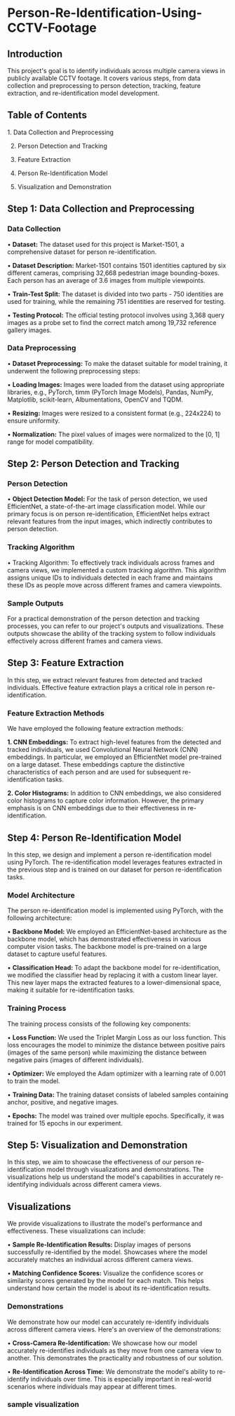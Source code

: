 # Person-Re-Identification-Using-CCTV-Footage
<h2>Introduction</h2>
This project's goal is to identify individuals across multiple camera views in publicly available CCTV footage. It covers various steps, from data collection and preprocessing to person detection, tracking, feature extraction, and re-identification model development.

<h2>Table of Contents</h2>
 1.	Data Collection and Preprocessing

2.	Person Detection and Tracking
   
3.	Feature Extraction
   
4.	Person Re-Identification Model
   
5.	Visualization and Demonstration

<h2>Step 1: Data Collection and Preprocessing</h2>
<h3>Data Collection</h3>
•	<b>Dataset:</b> The dataset used for this project is Market-1501, a comprehensive dataset for person re-identification.


•	<b>Dataset Description:</b> Market-1501 contains 1501 identities captured by six different cameras, comprising 32,668 pedestrian image bounding-boxes. Each person has an average of 3.6 images from multiple viewpoints.

•	<b>Train-Test Split:</b> The dataset is divided into two parts - 750 identities are used for training, while the remaining 751 identities are reserved for testing.

•	<b>Testing Protocol:</b> The official testing protocol involves using 3,368 query images as a probe set to find the correct match among 19,732 reference gallery images.

<h3>Data Preprocessing</h3>
•	<b>Dataset Preprocessing:</b> To make the dataset suitable for model training, it underwent the following preprocessing steps:

•	<b>Loading Images:</b> Images were loaded from the dataset using appropriate libraries, e.g., PyTorch, timm (PyTorch Image Models), Pandas, NumPy, Matplotlib, scikit-learn, Albumentations, OpenCV and TQDM.

•	<b>Resizing:</b> Images were resized to a consistent format (e.g., 224x224) to ensure uniformity.

•	<b>Normalization:</b> The pixel values of images were normalized to the [0, 1] range for model compatibility.

<h2>Step 2: Person Detection and Tracking</h2>
<h3>Person Detection</h3>
•	<b>Object Detection Model:</b> For the task of person detection, we used EfficientNet, a state-of-the-art image classification model. While our primary focus is on person re-identification, EfficientNet helps extract relevant features from the input images, which indirectly contributes to person detection.

<h3>Tracking Algorithm</h3>
•	Tracking Algorithm: To effectively track individuals across frames and camera views, we implemented a custom tracking algorithm. This algorithm assigns unique IDs to individuals detected in each frame and maintains these IDs as people move across different frames and camera viewpoints.

<h3>Sample Outputs</h3>
For a practical demonstration of the person detection and tracking processes, you can refer to our project's outputs and visualizations. These outputs showcase the ability of the tracking system to follow individuals effectively across different frames and camera views.

<h2>Step 3: Feature Extraction</h2>
In this step, we extract relevant features from detected and tracked individuals. Effective feature extraction plays a critical role in person re-identification.
<h3>Feature Extraction Methods</h3>
We have employed the following feature extraction methods:

<b>1.	CNN Embeddings:</b> To extract high-level features from the detected and tracked individuals, we used Convolutional Neural Network (CNN) embeddings. In particular, we employed an EfficientNet model pre-trained on a large dataset. These embeddings capture the distinctive characteristics of each person and are used for subsequent re-identification tasks.

<b>2.	Color Histograms:</b> In addition to CNN embeddings, we also considered color histograms to capture color information. However, the primary emphasis is on CNN embeddings due to their effectiveness in re-identification.

<h2>Step 4: Person Re-Identification Model</h2>
In this step, we design and implement a person re-identification model using PyTorch. The re-identification model leverages features extracted in the previous step and is trained on our dataset for person re-identification tasks.
<h3>Model Architecture</h3>
The person re-identification model is implemented using PyTorch, with the following architecture:

•	<b>Backbone Model:</b> We employed an EfficientNet-based architecture as the backbone model, which has demonstrated effectiveness in various computer vision tasks. The backbone model is pre-trained on a large dataset to capture useful features.

•	<b>Classification Head:</b> To adapt the backbone model for re-identification, we modified the classifier head by replacing it with a custom linear layer. This new layer maps the extracted features to a lower-dimensional space, making it suitable for re-identification tasks.

<h3>Training Process</h3>
The training process consists of the following key components:

•	<b>Loss Function:</b> We used the Triplet Margin Loss as our loss function. This loss encourages the model to minimize the distance between positive pairs (images of the same person) while maximizing the distance between negative pairs (images of different individuals).

•	<b>Optimizer:</b> We employed the Adam optimizer with a learning rate of 0.001 to train the model.

•	<b>Training Data:</b> The training dataset consists of labeled samples containing anchor, positive, and negative images.

•	<b>Epochs:</b> The model was trained over multiple epochs. Specifically, it was trained for 15 epochs in our experiment.

<h2>Step 5: Visualization and Demonstration</h2>
In this step, we aim to showcase the effectiveness of our person re-identification model through visualizations and demonstrations. The visualizations help us understand the model's capabilities in accurately re-identifying individuals across different camera views.

<h2>Visualizations</h2>
We provide visualizations to illustrate the model's performance and effectiveness. These visualizations can include:

•	<b>Sample Re-Identification Results:</b> Display images of persons successfully re-identified by the model. Showcases where the model accurately matches an individual across different camera views.

•	<b>Matching Confidence Scores:</b> Visualize the confidence scores or similarity scores generated by the model for each match. This helps understand how certain the model is about its re-identification results.

<h3>Demonstrations</h3>
We demonstrate how our model can accurately re-identify individuals across different camera views. Here's an overview of the demonstrations:

•	<b>Cross-Camera Re-Identification:</b> We showcase how our model accurately re-identifies individuals as they move from one camera view to another. This demonstrates the practicality and robustness of our solution.

•	<b>Re-Identification Across Time:</b> We demonstrate the model's ability to re-identify individuals over time. This is especially important in real-world scenarios where individuals may appear at different times.

<h3>sample  visualization</h3>






